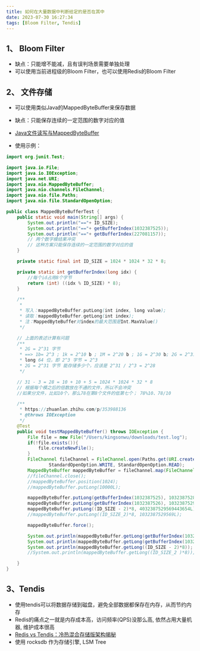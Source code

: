 ```yaml
---
title: 如何在大量数据中判断给定的是否在其中
date: 2023-07-30 16:27:34
tags: [Bloom Filter, Tendis]
---
```


## 1、 Bloom Filter
+ 缺点：只能增不能减，且有误判场景需要单独处理
+ 可以使用当前进程级的Bloom Filter，也可以使用Redis的Bloom Filter

## 2、 文件存储
+ 可以使用类似Java的MappedByteBuffer来保存数据
+ 缺点：只能保存连续的一定范围的数字对应的值
+ [Java文件读写与MappedByteBuffer](https://zhuanlan.zhihu.com/p/353988136)

+ 使用示例：

```java
import org.junit.Test;

import java.io.File;
import java.io.IOException;
import java.net.URI;
import java.nio.MappedByteBuffer;
import java.nio.channels.FileChannel;
import java.nio.file.Paths;
import java.nio.file.StandardOpenOption;

public class MappedByteBufferTest {
    public static void main(String[] args) {
        System.out.println("=="+ ID_SIZE);
        System.out.println("=="+ getBufferIndex(1032387525));
        System.out.println("=="+ getBufferIndex(227081157));
        // 两个数字模结果冲突
        // 这种方案只能保存连续的一定范围的数字对应的值
    }

    private static final int ID_SIZE = 1024 * 1024 * 32 * 8;

    private static int getBufferIndex(long idx) {
        //每个id占用8个字节
        return (int) ((idx % ID_SIZE) * 8);
    }

    /**
     *
     * 写入：mappedByteBuffer.putLong(int index, long value);
     * 读取：mappedByteBuffer.getLong(int index);
     * 注：MappedByteBuffer对index的最大范围是Int.MaxValue()
     */

    // 上面的表述计算有问题
    /**
     * 2G = 2^31 字节
     * ==> 1b= 2^3 ; 1k = 2^10 b ; 1M = 2^20 b ; 1G = 2^30 b; 2G = 2^31 字节
     * long 64 位，即 2^3 字节 = 2^3
     * 2G = 2^31 字节 能存储多少个，应该是 2^31 / 2^3 = 2^28
     */

    // 31 - 3 = 28 = 10 + 10 + 5 = 1024 * 1024 * 32 * 8
    // 根据每个模之后的倍数放在不通的文件，所以不会冲突
    //如果分文件，比如10个，那么78在第8个文件的低第七个； 78%10、78/10

    /**
     * https://zhuanlan.zhihu.com/p/353988136
     * @throws IOException
     */
    @Test
    public void testMappedByteBuffer() throws IOException {
        File file = new File("/Users/kingsonwu/downloads/test.log");
        if(!file.exists()){
            file.createNewFile();
        }
        FileChannel fileChannel = FileChannel.open(Paths.get(URI.create("file:/Users/kingsonwu/downloads/test.log")),
                StandardOpenOption.WRITE, StandardOpenOption.READ);
        MappedByteBuffer mappedByteBuffer = fileChannel.map(FileChannel.MapMode.READ_WRITE, 0, Integer.MAX_VALUE);
        //fileChannel.close();
        //mappedByteBuffer.position(1024);
        //mappedByteBuffer.putLong(10000L);

        mappedByteBuffer.putLong(getBufferIndex(1032387525), 1032387528111L);
        mappedByteBuffer.putLong(getBufferIndex(1032387526), 1032387529567L);
        mappedByteBuffer.putLong((ID_SIZE - 2)*8, 4032387529569443654L);
        //mappedByteBuffer.putLong((ID_SIZE_2)*8, 1032387529569L);

        mappedByteBuffer.force();

        System.out.println(mappedByteBuffer.getLong(getBufferIndex(1032387525)));
        System.out.println(mappedByteBuffer.getLong(getBufferIndex(1032387526)));
        System.out.println(mappedByteBuffer.getLong((ID_SIZE - 2)*8));
        //System.out.println(mappedByteBuffer.getLong((ID_SIZE_2 )*8));

    }
}

```

## 3、Tendis

+ 使用tendis可以将数据存储到磁盘，避免全部数据都保存在内存，从而节约内存
+ Redis的痛点之一就是内存成本高，访问频率(QPS)没那么高, 依然占用大量机器, 维护成本很高
+ [Redis vs Tendis：冷热混合存储版架构揭秘](https://blog.csdn.net/Tencent_TEG/article/details/115878121)
+  使用 rocksdb 作为存储引擎, LSM Tree



